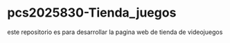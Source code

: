 # pcs2025830-Tienda_juegos
este repositorio es para desarrollar la pagina web de tienda de videojuegos